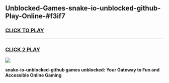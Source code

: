 
## Unblocked-Games-snake-io-unblocked-github-Play-Online-#f3if7
<h3>
<a href="https://premium.freeplayer.one?title=snake-io-unblocked-github&ref=24F">CLICK TO PLAY</a></h3>
<hr>

<h3>
<a href="https://premium.freeplayer.one?title=snake-io-unblocked-github&ref=24F">CLICK 2 PLAY</a>
  
</h3>

<a href="https://premium.freeplayer.one?title=snake-io-unblocked-github&ref=24F/"><img src="https://clearcache.store/games.png"></a>


**snake-io-unblocked-github games unblocked: Your Gateway to Fun and Accessible Online Gaming**
